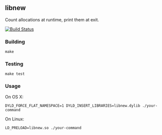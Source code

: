 ## libnew

Count allocations at runtime, print them at exit.

[![Build Status](https://travis-ci.org/springmeyer/libnew.svg?branch=master)](https://travis-ci.org/springmeyer/libnew)

### Building

```
make
```

### Testing

```
make test
```

### Usage

On OS X:

```
DYLD_FORCE_FLAT_NAMESPACE=1 DYLD_INSERT_LIBRARIES=libnew.dylib ./your-command
```

On Linux:

```
LD_PRELOAD=libnew.so ./your-command
```